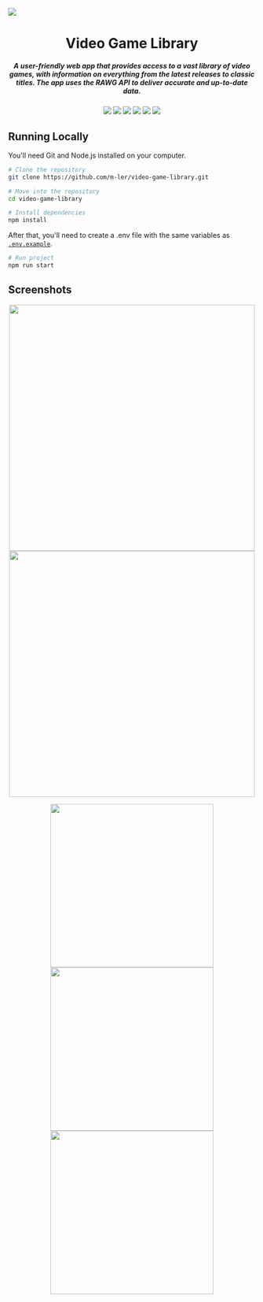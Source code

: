![](https://github.com/m-ler/video-game-library/blob/main/.github/assets/vgl-banner.png)

<h1 align="center">
  Video Game Library
</h1>

<h5 align="center">
  A user-friendly web app that provides access to a vast library of video games, with information on everything from the latest releases to classic titles. The app uses   the RAWG API to deliver accurate and up-to-date data.
</h5>



<p align="center">
  <img src="https://img.shields.io/badge/JavaScript-323330?style=for-the-badge&logo=javascript&logoColor=F7DF1E"/>
  <img src="https://img.shields.io/badge/React-20232A?style=for-the-badge&logo=react&logoColor=61DAFB"/>
  <img src="https://img.shields.io/badge/React_Router-CA4245?style=for-the-badge&logo=react-router&logoColor=white"/>
  <img src="https://img.shields.io/badge/Redux-593D88?style=for-the-badge&logo=redux&logoColor=white"/>
  <img src="https://img.shields.io/badge/Tailwind_CSS-38B2AC?style=for-the-badge&logo=tailwind-css&logoColor=white"/>
  <img src="https://img.shields.io/badge/firebase-ffca28?style=for-the-badge&logo=firebase&logoColor=black"/>
</p>

## Running Locally

You'll need Git and Node.js installed on your computer.

```bash
# Clone the repository
git clone https://github.com/m-ler/video-game-library.git

# Move into the repository
cd video-game-library

# Install dependencies
npm install
```

After that, you'll need to create a .env file with the same variables as [`.env.example`](https://github.com/m-ler/video-game-library/blob/main/.env.example).

```bash
# Run project
npm run start
```

## Screenshots

<p align="center">
  <img src=".github/assets/screenshots/1.png" width="500"></img>
  <img src=".github/assets/screenshots/2.png" width="500"></img>
</p>

<p align="center">
  <img src=".github/assets/screenshots/3.png" width="332"></img>
  <img src=".github/assets/screenshots/4.png" width="332"></img>
  <img src=".github/assets/screenshots/5.png" width="332"></img>
</p>



